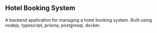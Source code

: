 ## Hotel Booking System

A backend application for managing a hotel booking system. Built using nodejs,
typescript, prisma, postgresql, docker.
